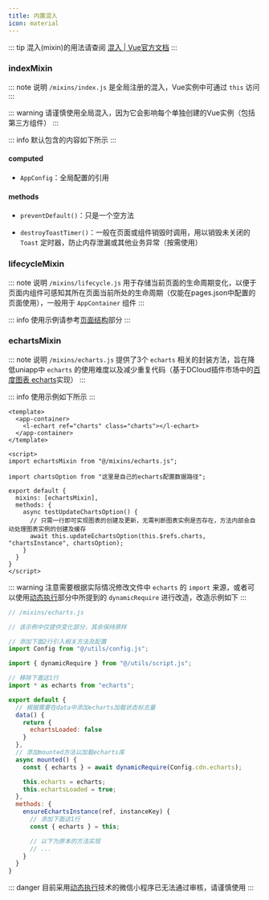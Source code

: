 ```yaml
---
title: 内置混入
icon: material
---
```


::: tip
混入(mixin)的用法请查阅 [混入 | Vue官方文档](https://v2.cn.vuejs.org/v2/guide/mixins.html)
:::

### indexMixin

::: note 说明
`/mixins/index.js` 是全局注册的混入，Vue实例中可通过 `this` 访问
:::

::: warning
请谨慎使用全局混入，因为它会影响每个单独创建的Vue实例（包括第三方组件）
:::

::: info
默认包含的内容如下所示
:::

#### computed

- `AppConfig`：全局配置的引用

#### methods

- `preventDefault()`：只是一个空方法

- `destroyToastTimer()`：一般在页面或组件销毁时调用，用以销毁未关闭的 `Toast` 定时器，防止内存泄漏或其他业务异常（按需使用）

### lifecycleMixin

::: note 说明
`/mixins/lifecycle.js` 用于存储当前页面的生命周期变化，以便于页面内组件可感知其所在页面当前所处的生命周期（仅能在pages.json中配置的页面使用），一般用于 `AppContainer` 组件
:::

::: info
使用示例请参考[页面结构](./page-structure.md)部分
:::

### echartsMixin

::: note 说明
`/mixins/echarts.js` 提供了3个 `echarts` 相关的封装方法，旨在降低uniapp中 `echarts` 的使用难度以及减少重复代码（基于DCloud插件市场中的[百度图表 echarts](https://ext.dcloud.net.cn/plugin?id=4899)实现）
:::

::: info
使用示例如下所示
:::

```vue {3,8,13,17}
<template>
  <app-container>
    <l-echart ref="charts" class="charts"></l-echart>
  </app-container>
</template>

<script>
import echartsMixin from "@/mixins/echarts.js";

import chartsOption from "这里是自己的echarts配置数据路径";

export default {
  mixins: [echartsMixin],
  methods: {
    async testUpdateChartsOption() {
      // 只需一行即可实现图表的创建及更新，无需判断图表实例是否存在，方法内部会自动处理图表实例的创建及缓存
      await this.updateEchartsOption(this.$refs.charts, "chartsInstance", chartsOption);
    }
  }
}
</script>
```

::: warning
注意需要根据实际情况修改文件中 `echarts` 的 `import` 来源，或者可以使用[动态执行](./eval.md)部分中所提到的 `dynamicRequire` 进行改造，改造示例如下
:::

```javascript {6,8,11,17,22,24,25,30}
// /mixins/echarts.js

// 该示例中仅提供变化部分，其余保持原样

// 添加下面2行引入相关方法及配置
import Config from "@/utils/config.js";

import { dynamicRequire } from "@/utils/script.js";

// 移除下面这1行
import * as echarts from "echarts";

export default {
  // 根据需要在data中添加echarts加载状态标志量
  data() {
    return {
      echartsLoaded: false
    }
  },
  // 添加mounted方法以加载echarts库
  async mounted() {
    const { echarts } = await dynamicRequire(Config.cdn.echarts);

    this.echarts = echarts;
    this.echartsLoaded = true;
  },
  methods: {
    ensureEchartsInstance(ref, instanceKey) {
      // 添加下面这1行
      const { echarts } = this;

      // 以下为原本的方法实现
      // ...
    }
  }
}
```

::: danger
目前采用[动态执行](./eval.md)技术的微信小程序已无法通过审核，请谨慎使用
:::